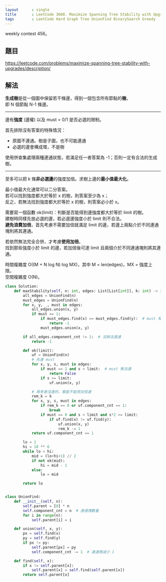 ```yaml
---
layout      : single
title       : LeetCode 3600. Maximize Spanning Tree Stability with Upgrades
tags        : LeetCode Hard Graph Tree UnionFind BinarySearch Greedy
---
```

weekly contest 456。

## 題目

<https://leetcode.com/problems/maximize-spanning-tree-stability-with-upgrades/description/>

## 解法

**生成樹**是從一個圖中保留若干條邊，得到一個包含所有節點的**樹**。  
即 N 個節點 N-1 條邊。  

---

邊有**強度** (邊權) 以及 must = 0/1 是否必選的限制。  

首先排除沒有答案的特殊情況：  

- 原圖不連通。樹是子圖，也不可能連通  
- 必選的邊會構成環，不是樹  

使用併查集處理兩種連通狀態，若滿足任一者答案為 -1；否則一定有合法的生成樹。  

---

至多可以把 k 條**非必選邊**的強度加倍。求樹上邊的**最小值最大化**。  

最小值最大化通常可以二分答案。  
若可以找到強度都大於等於 x 的樹，則答案至少為 x；  
反之，若無法找到強度都大於等於 x 的樹，則答案必小於 x。  

需要寫一個函數 ok(limit)：判斷是否能得到邊強度都大於等於 limit 的樹。  
建樹時同樣先放必選的邊，若必選邊強度小於 limit 則不合法。  
**避免浪費加倍**，首先考慮不需要加倍就滿足 limit 的邊，若邊上兩點介於不同連通塊則將其連通。  

若依然無法完全合併，才考慮**使用加倍**。  
找到那些強度小於 limit 的邊，若加倍後可達 limit 且兩個介於不同連通塊則將其連通。  

時間複雜度 O((M + N log N) log MX)，其中 M = len(edges)，MX = 強度上限。  
空間複雜度 O(N)。  

```python
class Solution:
    def maxStability(self, n: int, edges: List[List[int]], k: int) -> int:
        all_edges = UnionFind(n)
        must_edges = UnionFind(n)
        for x, y, _, must in edges:
            all_edges.union(x, y)
            if must == 1:
                if must_edges.find(x) == must_edges.find(y):  # must 有環不合法
                    return -1
                must_edges.union(x, y)

        if all_edges.component_cnt != 1:  # 沒辦法連通
            return -1

        def ok(limit):
            uf = UnionFind(n)
            # 先連 must
            for x, y, s, must in edges:
                if must == 1 and s < limit:  # must 無法連
                    return False
                if s >= limit:
                    uf.union(x, y)

            # 再考慮沒連的，看能不能用加倍連
            rem_k = k
            for x, y, s, must in edges:
                if rem_k == 0 or uf.component_cnt == 1:
                    break
                if must == 0 and s < limit and s*2 >= limit:
                    if uf.find(x) != uf.find(y):
                        uf.union(x, y)
                        rem_k -= 1
            return uf.component_cnt == 1

        lo = 1
        hi = 10 ** 6
        while lo < hi:
            mid = (lo+hi+1) // 2
            if not ok(mid):
                hi = mid - 1
            else:
                lo = mid

        return lo


class UnionFind:
    def __init__(self, n):
        self.parent = [0] * n
        self.component_cnt = n  # 連通塊數量
        for i in range(n):
            self.parent[i] = i

    def union(self, x, y):
        px = self.find(x)
        py = self.find(y)
        if px != py:
            self.parent[px] = py
            self.component_cnt -= 1  # 連通塊減少 1

    def find(self, x):
        if x != self.parent[x]:
            self.parent[x] = self.find(self.parent[x])
        return self.parent[x]
```
